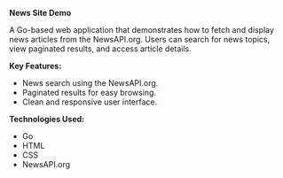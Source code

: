 **News Site Demo**

A Go-based web application that demonstrates how to fetch and display news articles from the NewsAPI.org.  Users can search for news topics, view paginated results, and access article details.

**Key Features:**

*   News search using the NewsAPI.org.
*   Paginated results for easy browsing.
*   Clean and responsive user interface.

**Technologies Used:**

*   Go
*   HTML
*   CSS
*   NewsAPI.org
